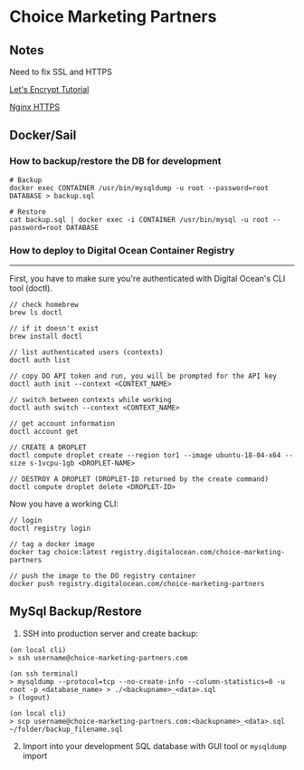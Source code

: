 # Choice Marketing Partners

## Notes

Need to fix SSL and HTTPS

[Let's Encrypt Tutorial](https://pentacent.medium.com/nginx-and-lets-encrypt-with-docker-in-less-than-5-minutes-b4b8a60d3a71)

[Nginx HTTPS](http://nginx.org/en/docs/http/configuring_https_servers.html)

## Docker/Sail

### How to backup/restore the DB for development 

```
# Backup
docker exec CONTAINER /usr/bin/mysqldump -u root --password=root DATABASE > backup.sql

# Restore
cat backup.sql | docker exec -i CONTAINER /usr/bin/mysql -u root --password=root DATABASE
```

### How to deploy to Digital Ocean Container Registry 

---

First, you have to make sure you're authenticated with Digital Ocean's CLI tool (doctl).

```
// check homebrew
brew ls doctl 

// if it doesn't exist 
brew install doctl 

// list authenticated users (contexts)
doctl auth list 

// copy DO API token and run, you will be prompted for the API key
doctl auth init --context <CONTEXT_NAME>

// switch between contexts while working
doctl auth switch --context <CONTEXT_NAME>

// get account information 
doctl account get

// CREATE A DROPLET 
doctl compute droplet create --region tor1 --image ubuntu-18-04-x64 --size s-1vcpu-1gb <DROPLET-NAME>

// DESTROY A DROPLET (DROPLET-ID returned by the create command)
doctl compute droplet delete <DROPLET-ID>
```

Now you have a working CLI: 

```
// login
doctl registry login

// tag a docker image 
docker tag choice:latest registry.digitalocean.com/choice-marketing-partners

// push the image to the DO registry container
docker push registry.digitalocean.com/choice-marketing-partners
```

## MySql Backup/Restore

1. SSH into production server and create backup: 
```
(on local cli)
> ssh username@choice-marketing-partners.com

(on ssh terminal)
> mysqldump --protocol=tcp --no-create-info --column-statistics=0 -u root -p <database_name> > ./<backupname>_<data>.sql
> (logout)

(on local cli)
> scp username@choice-marketing-partners.com:<backupname>_<data>.sql ~/folder/backup_filename.sql
```
2. Import into your development SQL database with GUI tool or `mysqldump` import
